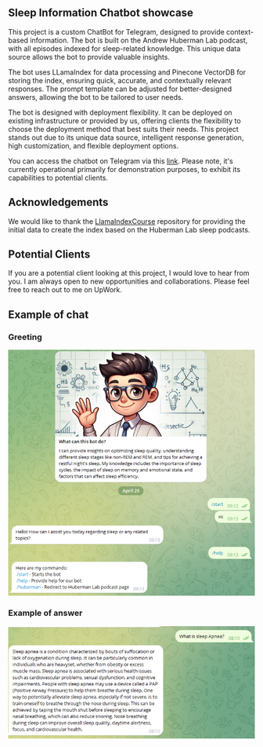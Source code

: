 ## Sleep Information Chatbot showcase
This project is a custom ChatBot for Telegram, designed to provide context-based information. The bot is built on the Andrew Huberman Lab podcast, with all episodes indexed for sleep-related knowledge. This unique data source allows the bot to provide valuable insights.

The bot uses LLamaIndex for data processing and Pinecone VectorDB for storing the index, ensuring quick, accurate, and contextually relevant responses. The prompt template can be adjusted for better-designed answers, allowing the bot to be tailored to user needs.

The bot is designed with deployment flexibility. It can be deployed on existing infrastructure or provided by us, offering clients the flexibility to choose the deployment method that best suits their needs. This project stands out due to its unique data source, intelligent response generation, high customization, and flexible deployment options.

You can access the chatbot on Telegram via this [link](https://t.me/SleepHbrChat_bot). Please note, it's currently operational primarily for demonstration purposes, to exhibit its capabilities to potential clients.

## Acknowledgements

We would like to thank the [LlamaIndexCourse](https://github.com/jbergant/LlamaIndexCourse) repository for providing the initial data to create the index based on the Huberman Lab sleep podcasts.

## Potential Clients

If you are a potential client looking at this project, I would love to hear from you. I am always open to new opportunities and collaborations. Please feel free to reach out to me on UpWork.
## Example of chat
### Greeting
![Huberman Telegram Chatbot](assets/image.png)
### Example of answer
![Example of chat](assets/chat_example.png)